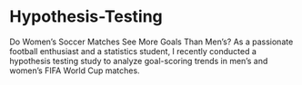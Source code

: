 # Hypothesis-Testing
 Do Women’s Soccer Matches See More Goals Than Men’s? As a passionate football enthusiast and a statistics student, I recently conducted a hypothesis testing study to analyze goal-scoring trends in men’s and women’s FIFA World Cup matches.

